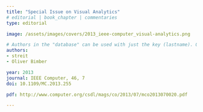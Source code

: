 ```yaml
---
title: "Special Issue on Visual Analytics"
# editorial | book_chapter | commentaries
type: editorial

image: /assets/images/covers/2013_ieee-computer_visual-analytics.png

# Authors in the "database" can be used with just the key (lastname). Others can be written properly.
authors:
- streit
- Oliver Bimber

year: 2013
journal: IEEE Computer, 46, 7
doi: 10.1109/MC.2013.255

pdf: http://www.computer.org/csdl/mags/co/2013/07/mco2013070020.pdf

---
```




